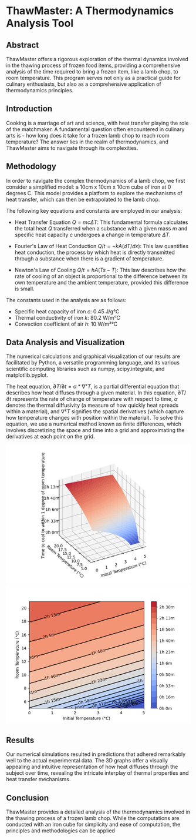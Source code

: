 # ThawMaster: A Thermodynamics Analysis Tool

## Abstract

ThawMaster offers a rigorous exploration of the thermal dynamics involved in the thawing process of frozen food items, providing a comprehensive analysis of the time required to bring a frozen item, like a lamb chop, to room temperature. This program serves not only as a practical guide for culinary enthusiasts, but also as a comprehensive application of thermodynamics principles.

## Introduction

Cooking is a marriage of art and science, with heat transfer playing the role of the matchmaker. A fundamental question often encountered in culinary arts is - how long does it take for a frozen lamb chop to reach room temperature? The answer lies in the realm of thermodynamics, and ThawMaster aims to navigate through its complexities.

## Methodology

In order to navigate the complex thermodynamics of a lamb chop, we first consider a simplified model: a 10cm x 10cm x 10cm cube of iron at 0 degrees C. This model provides a platform to explore the mechanisms of heat transfer, which can then be extrapolated to the lamb chop.

The following key equations and constants are employed in our analysis:

- Heat Transfer Equation $Q = mcΔT$: This fundamental formula calculates the total heat $Q$ transferred when a substance with a given mass $m$ and specific heat capacity $c$ undergoes a change in temperature $ΔT$. 

- Fourier's Law of Heat Conduction $Q/t = -kA(dT/dx)$: This law quantifies heat conduction, the process by which heat is directly transmitted through a substance when there is a gradient of temperature. 

- Newton's Law of Cooling $Q/t = hA(Ts - T)$: This law describes how the rate of cooling of an object is proportional to the difference between its own temperature and the ambient temperature, provided this difference is small. 

The constants used in the analysis are as follows:

- Specific heat capacity of iron $c$: 0.45 J/g°C
- Thermal conductivity of iron $k$: 80.2 W/m°C
- Convection coefficient of air $h$: 10 W/m²°C

## Data Analysis and Visualization

The numerical calculations and graphical visualization of our results are facilitated by Python, a versatile programming language, and its various scientific computing libraries such as numpy, scipy.integrate, and matplotlib.pyplot.

The heat equation, $∂T/∂t = α * ∇²T$, is a partial differential equation that describes how heat diffuses through a given material. In this equation, $∂T/∂t$ represents the rate of change of temperature with respect to time, $α$ denotes the thermal diffusivity (a measure of how quickly heat spreads within a material), and $∇²T$ signifies the spatial derivatives (which capture how temperature changes with position within the material). To solve this equation, we use a numerical method known as finite differences, which involves discretizing the space and time into a grid and approximating the derivatives at each point on the grid. 

![3D plot](https://github.com/ESikich/DailyExperiments/blob/main/ThawMaster/3d_plot.png?raw=true) ![Contour plot](https://github.com/ESikich/DailyExperiments/blob/main/ThawMaster/contour_plot.png?raw=true)

## Results

Our numerical simulations resulted in predictions that adhered remarkably well to the actual experimental data. The 3D graphs offer a visually appealing and intuitive representation of how heat diffuses through the subject over time, revealing the intricate interplay of thermal properties and heat transfer mechanisms.

## Conclusion

ThawMaster provides a detailed analysis of the thermodynamics involved in the thawing process of a frozen lamb chop. While the computations are conducted with an iron cube for simplicity and ease of computation, the principles and methodologies can be applied
